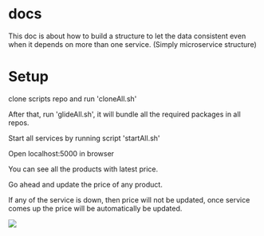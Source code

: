 # docs

This doc is about how to build a structure to let the data consistent even when it depends on more than one service. (Simply microservice structure)

# Setup
clone scripts repo and run 'cloneAll.sh'

After that, run 'glideAll.sh', it will bundle all the required packages in all repos.

Start all services by running script 'startAll.sh'

Open localhost:5000 in browser

You can see all the products with latest price.

Go ahead and update the price of any product.

If any of the service is down, then price will not be updated, once service comes up the price will be automatically be updated.

<img src="https://github.com/RetailMarket/docs/blob/master/flow.png"></img>
